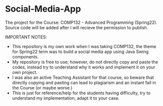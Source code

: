 # Social-Media-App
The project for the Course: COMP132 - Advanced Programming (Spring22). 
Source code will be added after I will recieve the permission to publish.

IMPORTANT NOTES:
- This repository is my own work when I was taking COMP132, the theme for Spring22 term was to build a social media app using Java Swing components.
- My repository is free to use; however, do not directly copy and paste the codes, instead try to understand why it works and implement it on your own project.
- I was also an active Teaching Assistant for that course, so beware that directly copying and pasting can lead to plagiarism and an instant fail in the Course (or maybe worse.)
- This is just for reference/help for the students having difficulty, try to understand my implementation, adapt it to your case. 
